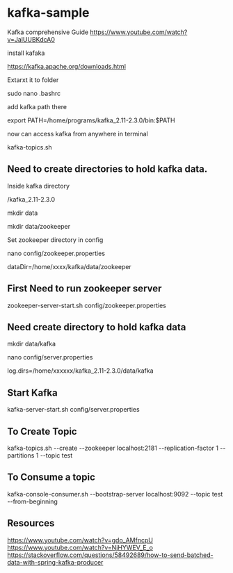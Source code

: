 # kafka-sample

Kafka comprehensive Guide
https://www.youtube.com/watch?v=JalUUBKdcA0


install kafaka

https://kafka.apache.org/downloads.html

Extarxt it to folder


sudo nano .bashrc 

add kafka path there

export PATH=/home/programs/kafka_2.11-2.3.0/bin:$PATH 

now can access kafka from anywhere in terminal

kafka-topics.sh


Need to create directories to hold kafka data.
-------------------------------------------------

Inside kafka directory

/kafka_2.11-2.3.0

mkdir data

mkdir data/zookeeper


Set zookeeper directory in config

nano config/zookeeper.properties

dataDir=/home/xxxx/kafka/data/zookeeper

First Need to run zookeeper server
------------------------------------

zookeeper-server-start.sh config/zookeeper.properties


Need create directory to hold kafka data
-----------------------------------------
mkdir data/kafka

nano config/server.properties 

log.dirs=/home/xxxxxx/kafka_2.11-2.3.0/data/kafka

Start Kafka
-------------

kafka-server-start.sh config/server.properties


To Create Topic
--------------------------

kafka-topics.sh --create --zookeeper localhost:2181 --replication-factor 1 --partitions 1 --topic test

To Consume a topic
--------------------------

kafka-console-consumer.sh --bootstrap-server localhost:9092 --topic test --from-beginning


Resources
--------------

https://www.youtube.com/watch?v=gdo_AMfncpU
https://www.youtube.com/watch?v=NjHYWEV_E_o
https://stackoverflow.com/questions/58492689/how-to-send-batched-data-with-spring-kafka-producer




